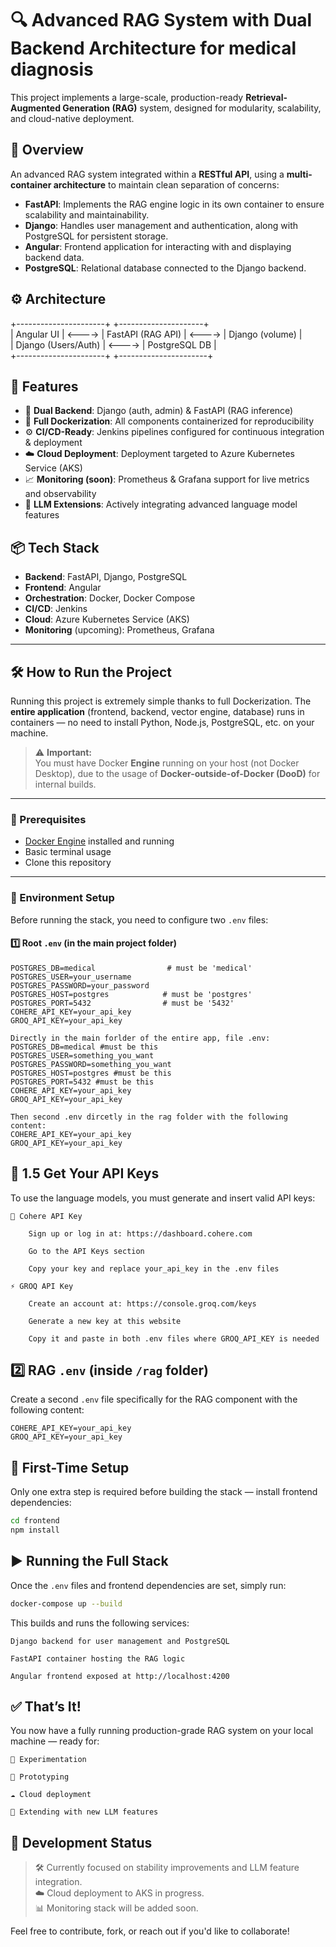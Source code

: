 # 🔍 Advanced RAG System with Dual Backend Architecture for medical diagnosis

This project implements a large-scale, production-ready **Retrieval-Augmented Generation (RAG)** system, designed for modularity, scalability, and cloud-native deployment.

## 🧠 Overview

An advanced RAG system integrated within a **RESTful API**, using a **multi-container architecture** to maintain clean separation of concerns:

- **FastAPI**: Implements the RAG engine logic in its own container to ensure scalability and maintainability.
- **Django**: Handles user management and authentication, along with PostgreSQL for persistent storage.
- **Angular**: Frontend application for interacting with and displaying backend data.
- **PostgreSQL**: Relational database connected to the Django backend.

## ⚙️ Architecture
+----------------------+ +---------------------+ \
| Angular UI | <----> | FastAPI (RAG API) | <----> | Django (volume) | \
| Django (Users/Auth) | <----> | PostgreSQL DB | \
+----------------------+ +----------------------+


## 🚀 Features

- 🔁 **Dual Backend**: Django (auth, admin) & FastAPI (RAG inference)
- 🐳 **Full Dockerization**: All components containerized for reproducibility
- ⚙️ **CI/CD-Ready**: Jenkins pipelines configured for continuous integration & deployment
- ☁️ **Cloud Deployment**: Deployment targeted to Azure Kubernetes Service (AKS)
- 📈 **Monitoring (soon)**: Prometheus & Grafana support for live metrics and observability
- 🧠 **LLM Extensions**: Actively integrating advanced language model features

## 📦 Tech Stack

- **Backend**: FastAPI, Django, PostgreSQL
- **Frontend**: Angular
- **Orchestration**: Docker, Docker Compose
- **CI/CD**: Jenkins
- **Cloud**: Azure Kubernetes Service (AKS)
- **Monitoring** (upcoming): Prometheus, Grafana

---

## 🛠️ How to Run the Project

Running this project is extremely simple thanks to full Dockerization. The **entire application** (frontend, backend, vector engine, database) runs in containers — no need to install Python, Node.js, PostgreSQL, etc. on your machine.

> ⚠️ **Important:**  
> You must have Docker **Engine** running on your host (not Docker Desktop), due to the usage of **Docker-outside-of-Docker (DooD)** for internal builds.

---

### 🔧 Prerequisites

- [Docker Engine](https://docs.docker.com/engine/install/) installed and running  
- Basic terminal usage  
- Clone this repository

---

### 📂 Environment Setup

Before running the stack, you need to configure two `.env` files:

#### 1️⃣ Root `.env` (in the main project folder)

```env
POSTGRES_DB=medical                # must be 'medical'
POSTGRES_USER=your_username
POSTGRES_PASSWORD=your_password
POSTGRES_HOST=postgres            # must be 'postgres'
POSTGRES_PORT=5432                # must be '5432'
COHERE_API_KEY=your_api_key
GROQ_API_KEY=your_api_key

Directly in the main forlder of the entire app, file .env:
POSTGRES_DB=medical #must be this
POSTGRES_USER=something_you_want
POSTGRES_PASSWORD=something_you_want
POSTGRES_HOST=postgres #must be this
POSTGRES_PORT=5432 #must be this
COHERE_API_KEY=your_api_key
GROQ_API_KEY=your_api_key

Then second .env dircetly in the rag folder with the following content:
COHERE_API_KEY=your_api_key
GROQ_API_KEY=your_api_key
```

## 🔑 1.5 Get Your API Keys

To use the language models, you must generate and insert valid API keys:

    🧠 Cohere API Key

        Sign up or log in at: https://dashboard.cohere.com

        Go to the API Keys section

        Copy your key and replace your_api_key in the .env files

    ⚡ GROQ API Key

        Create an account at: https://console.groq.com/keys

        Generate a new key at this website

        Copy it and paste in both .env files where GROQ_API_KEY is needed

## 2️⃣ RAG `.env` (inside `/rag` folder)

Create a second `.env` file specifically for the RAG component with the following content:

```env
COHERE_API_KEY=your_api_key
GROQ_API_KEY=your_api_key
```

## 🧱 First-Time Setup

Only one extra step is required before building the stack — install frontend dependencies:

```bash
cd frontend
npm install
```

## ▶️ Running the Full Stack

Once the `.env` files and frontend dependencies are set, simply run:

```bash
docker-compose up --build
```

This builds and runs the following services:

    Django backend for user management and PostgreSQL

    FastAPI container hosting the RAG logic

    Angular frontend exposed at http://localhost:4200

## ✅ That’s It!
You now have a fully running production-grade RAG system on your local machine — ready for:

    🔬 Experimentation

    🧪 Prototyping

    ☁️ Cloud deployment

    🤖 Extending with new LLM features

## 📌 Development Status

> 🛠️ Currently focused on stability improvements and LLM feature integration.  
> ☁️ Cloud deployment to AKS in progress.  
> 📊 Monitoring stack will be added soon.
 

Feel free to contribute, fork, or reach out if you'd like to collaborate!